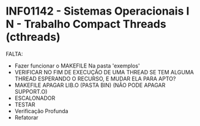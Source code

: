 # INF01142 - Sistemas Operacionais I N - Trabalho Compact Threads (cthreads)

FALTA: 
* Fazer funcionar o MAKEFILE Na pasta 'exemplos'
* VERIFICAR NO FIM DE EXECUÇÃO DE UMA THREAD SE TEM ALGUMA THREAD ESPERANDO O RECURSO, E MUDAR ELA PARA APTO?
* MAKEFILE APAGAR LIB.O (PASTA BIN) (NÃO PODE APAGAR SUPPORT.O)
* ESCALONADOR 
* TESTAR 
* Verificação Profunda
* Refatorar

